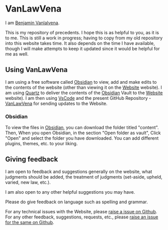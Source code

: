 # VanLawVena

I am <a href="vanlalvena.in"> Benjamin Vanlalvena</a>.

This is my repository of precedents.
I hope this is as helpful to you, as it is to me.
This is still a work in progress; having to copy from my old repository into this website takes time.
It also depends on the time I have available, though I will make attempts to keep it updated since it would be helpful for me as well.

## Using VanLawVena

I am using a free software called <a href="https://obsidian.md/">Obsidian</a> to view, add and make edits to the contents of the website (other than viewing it on the <a href="https://law.vanlalvena.in">Website</a> website).
I am using <a href="https://quartz.jzhao.xyz/">Quartz</a> to deliver the contents of the <a href="https://obsidian.md/">Obsidian</a> Vault to the <a href="https://law.vanlalvena.in">Website</a> website).
I am then using <a href="https://code.visualstudio.com/">VsCode</a> and the present GitHub Repository - <a href="https://github.com/vanlalvena/VanLawVena">VanLawVena</a> for sending updates to the Website.

### Obsidian

To view the files in <a href="https://obsidian.md/">Obsidian</a>, you can download the folder titled "content".
Then, When you open Obsidian, in the section "Open folder as vault", Click "Open" and select the folder you have downloaded.
You can add different plugins, themes, etc. to your liking.

## Giving feedback

I am open to feedback and suggestions generally on the website, what judgments should be added, the treatment of judgments (set-aside, upheld, varied, new law, etc.).

I am also open to any other helpful suggestions you may have.

Please do give feedback on language such as spelling and grammar.

For any technical issues with the Website, please <a href="https://github.com/vanlalvena/VanLawVena/issues/new?assignees=&labels=bug&projects=&template=bug_report.md&title=">raise a issue on Github</a>.
For any other feedback, suggestions, requests, etc., please <a href="[https://github.com/vanlalvena/VanLawVena/issues/new?assignees=&labels=bug&projects=&template=bug_report.md&title=](https://github.com/vanlalvena/VanLawVena/issues/new?assignees=&labels=enhancement&projects=&template=feature_request.md&title=)">raise an issue for the same on Github</a>.
